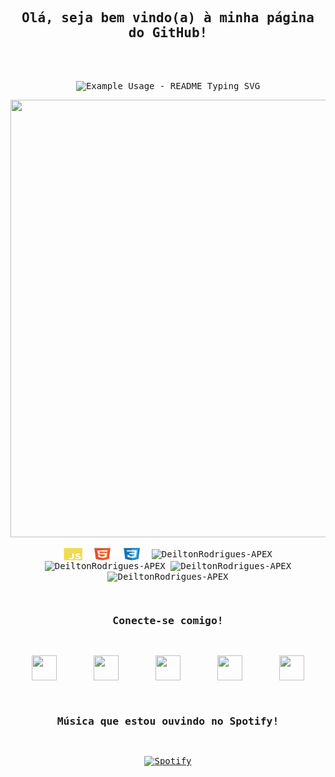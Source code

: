 <div align="center" border-radius="500%"> 
<kbd align="center">

<h2>Olá, seja bem vindo(a) à minha página do GitHub!</h2></br>
<div style="display: inline_block"><br>
<kbd>
 
<p align="center">
 <img src="https://readme-typing-svg.demolab.com/?lines=Eu sou Deilton Rodrigues;Desenvolvedor Salesforce;Músico;Artista Plástico;Bora codar?🤓&font=Fira%20Code&center=true&width=780&height=50&duration=4000&pause=1000" alt="Example Usage - README Typing SVG">
</p>

<div align="center" border-radius="500%">

<img height="700" width="800" src="https://i.pinimg.com/originals/8b/35/fe/8b35fef55fba1a201c9c7a11d3ec3d64.gif"  >



 <kbd border-radius="80%"><img align="center" alt="DeiltonRodrigues-Js" height="20" width="30" src="https://raw.githubusercontent.com/devicons/devicon/master/icons/javascript/javascript-plain.svg"></kbd>&nbsp;
 <kbd border-radius="80%">  <img align="center" alt="DeiltonRodrigues-HTML" height="20" width="30" src="https://raw.githubusercontent.com/devicons/devicon/master/icons/html5/html5-original.svg"></kbd>&nbsp;
 <kbd border-radius="80%"><img align="center" alt="DeiltonRodrigues-CSS" height="20" width="30" src="https://raw.githubusercontent.com/devicons/devicon/master/icons/css3/css3-original.svg"></kbd>&nbsp;
 <kbd border-radius="80%"><img align="center" alt="DeiltonRodrigues-APEX" height="20" width="30" src="https://encrypted-tbn0.gstatic.com/images?q=tbn:ANd9GcRFeSrulYoNAePi9YSCIrCEIibJqgF0_QCP1w&usqp=CAU"></kbd>
 <kbd border-radius="80%"><img align="center" alt="DeiltonRodrigues-APEX" height="20" width="30" src="https://developer.salesforce.com/resources2/quests/badge2.png"></kbd>
  <kbd border-radius="80%"><img align="center" alt="DeiltonRodrigues-APEX" height="20" width="30" src="https://demandblue.com/wp-content/uploads/2018/04/lighting.jpg"></kbd>
 <kbd border-radius="80%"><img align="center" alt="DeiltonRodrigues-APEX" height="20" width="30" src="https://res.cloudinary.com/hy4kyit2a/f_auto,fl_lossy,q_70/learn/modules/lex_dev_visualforce/7998e9bbdff36b923bb01ff7a5f918f5_badge.png"></kbd>
  
 </div>

</kbd>
 
</br>

 <h3>Conecte-se comigo!</h3></br>
   
   <kbd > <a href="https://www.youtube.com/channel/UC7zg2jrvZoZBMApxnGz7fHQ" target="_blank"><img src="https://i.redd.it/3d-youtube-logo-full-video-on-my-channel-v0-ituve6xk0apa1.png?width=1920&format=png&auto=webp&s=c4b090ae1e20b8d1877e4cdf6fb29fe216ed84ce" width="40" height="40" border-radius="50%"></a></kbd>&nbsp;&nbsp;&nbsp;&nbsp;&nbsp;&nbsp;
    <kbd > <a href="https://www.instagram.com/deiltonrodriguesdrawings/" target="_blank"><img src="https://cdn.pixabay.com/photo/2022/01/26/23/18/instagram-6970242_960_720.jpg" width="40" height="40"></a></kbd>&nbsp;&nbsp;&nbsp;&nbsp;&nbsp;&nbsp;
     <kbd > <a href="mailto:deiltonrodrigues@gmail.com"><img src="https://i.pinimg.com/1200x/bd/4f/e2/bd4fe2b3f6f3c9c20eb371b53d6d02c9.jpg" width="40" height="40"></a></kbd>&nbsp;&nbsp;&nbsp;&nbsp;&nbsp;&nbsp;
    <kbd > <a href="https://www.linkedin.com/in/deilton-rodrigues-b8a433140/" target="_blank"><img src="https://wallpapers.com/images/hd/linkedin-background-ca8mfbsf2jxdlxjx.jpg" width="40" height="40"></a></kbd>&nbsp;&nbsp;&nbsp;&nbsp;&nbsp;&nbsp;
     <kbd > <a href="https://www.salesforce.com/trailblazer/deiltonrodrigues/" target="_blank"><img src="https://cdn.thenewstack.io/media/2017/06/6c7e8f56-trailhead.png" width="40" height="40"></a></kbd>
   
     
  


</kbd>
</br>


<h3>Música que estou ouvindo no Spotify!</h3></br>

<kbd border-radius="80%"> [![Spotify](https://novatorem-hazel-eight.vercel.app/api/spotify)](https://open.spotify.com/user/DeiltonRodrigues)</kbd>

<!-- ![snake gif](https://github.com/DeiltonRodrigues1/DeiltonRodrigues1/blob/output/github-contribution-grid-snake.svg)-->

</div> </div>
